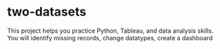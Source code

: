 # two-datasets
This project helps you practice Python, Tableau, and data analysis skills. You will identify missing records, change datatypes, create a dashboard
